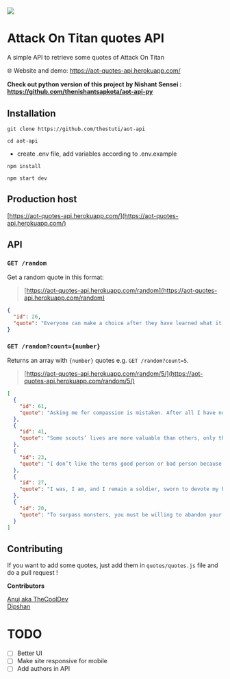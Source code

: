 # ![](views/images/banner.png)

# Attack On Titan quotes API

A simple API to retrieve some quotes of Attack On Titan

:globe_with_meridians: Website and demo: https://aot-quotes-api.herokuapp.com/

**Check out python version of this project by Nishant Sensei : https://github.com/thenishantsapkota/aot-api-py**

## Installation

```
git clone https://github.com/thestuti/aot-api
```

```
cd aot-api
```

- create .env file, add variables according to .env.example

```
npm install
```

```
npm start dev
```

## Production host

[https://aot-quotes-api.herokuapp.com/](https://aot-quotes-api.herokuapp.com/)

## API

### `GET /random`

Get a random quote in this format:

> [https://aot-quotes-api.herokuapp.com/random](https://aot-quotes-api.herokuapp.com/random)

```json
{
  "id": 26,
  "quote": "Everyone can make a choice after they have learned what it will result in. It is so easy to say we should have done it this way afterwards. But you can’t know what your choice will result in before actually choosing."
}
```

### `GET /random?count={number}`

Returns an array with `{number}` quotes e.g. `GET /random?count=5`.

> [https://aot-quotes-api.herokuapp.com/random/5/](https://aot-quotes-api.herokuapp.com/random/5/)

```json
[
  {
    "id": 61,
    "quote": "Asking me for compassion is mistaken. After all I have no heart or time to spare."
  },
  {
    "id": 41,
    "quote": "Some scouts’ lives are more valuable than others, only those dumb enough to acknowledge that join us."
  },
  {
    "id": 23,
    "quote": "I don’t like the terms good person or bad person because it’s impossible to be entirely good to everyone, or entirely bad to everyone. To some, you are a good person, while to others you are a bad person."
  },
  {
    "id": 27,
    "quote": "I was, I am, and I remain a soldier, sworn to devote my heart and soul to the restoration of humankind. There is no greater glory than dying for that belief!"
  },
  {
    "id": 20,
    "quote": "To surpass monsters, you must be willing to abandon your humanity."
  }
]
```

## Contributing

If you want to add some quotes, just add them in `quotes/quotes.js` file and do a pull request !

<b> Contributors </b>

[Anuj aka TheCoolDev](https://github.com/TheCoolGDev) <br>
[Dipshan](https://github.com/dipshanadh)

# TODO

- [ ] Better UI
- [ ] Make site responsive for mobile
- [ ] Add authors in API
